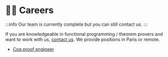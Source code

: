 # 🧑‍💼 Careers

:::info
Our team is currently complete but you can still contact us.
:::

If you are knowledgeable in functional programming / theorem provers and want to work with us, <a href="mailto:&#099;&#111;&#110;&#116;&#097;&#099;&#116;&#064;formal&#046;&#108;&#097;&#110;&#100;">contact us</a>. We provide positions in Paris or remote.

- [Coq proof engineer](jobs/formal-verification-ocaml-formal-land.pdf)
